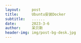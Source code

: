 ```yaml
---
layout:     post
title:      Ubuntu安装Docker
subtitle:   ......
date:       2023-3-6
author:     呆贝斯
header-img: img/post-bg-desk.jpg
---
```

# 